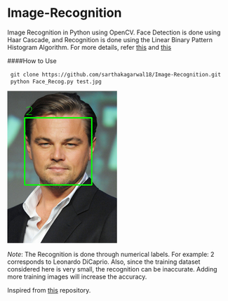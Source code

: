 # Image-Recognition
Image Recognition in Python using OpenCV. 
Face Detection is done using Haar Cascade, and Recognition is done using the Linear Binary Pattern Histogram Algorithm.
For more details, refer [this](http://docs.opencv.org/trunk/d7/d8b/tutorial_py_face_detection.html) and [this](http://docs.opencv.org/2.4/modules/contrib/doc/facerec/facerec_tutorial.html)

####How to Use

     git clone https://github.com/sarthakagarwal18/Image-Recognition.git
     python Face_Recog.py test.jpg

![](/screenshot.png?raw=true)

*Note*: The Recognition is done through numerical labels. For example: 2 corresponds to Leonardo DiCaprio. 
Also, since the training dataset considered here is very small, the recognition can be inaccurate. Adding more training images will increase the accuracy.

Inspired from [this](https://github.com/JeeveshN/Face-Recog-Tool) repository.
